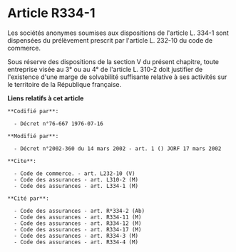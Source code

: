 # Article R334-1

Les sociétés anonymes soumises aux dispositions de l'article L. 334-1 sont dispensées du prélèvement prescrit par l'article
L. 232-10 du code de commerce.

Sous réserve des dispositions de la section V du présent chapitre, toute entreprise visée au 3° ou au 4° de l'article L.
310-2 doit justifier de l'existence d'une marge de solvabilité suffisante relative à ses activités sur le territoire de la
République française.

**Liens relatifs à cet article**

	**Codifié par**:

	  - Décret n°76-667 1976-07-16

	**Modifié par**:

	  - Décret n°2002-360 du 14 mars 2002 - art. 1 () JORF 17 mars 2002

	**Cite**:

	  - Code de commerce. - art. L232-10 (V)
	  - Code des assurances - art. L310-2 (M)
	  - Code des assurances - art. L334-1 (M)

	**Cité par**:

	  - Code des assurances - art. R*334-2 (Ab)
	  - Code des assurances - art. R334-11 (M)
	  - Code des assurances - art. R334-12 (M)
	  - Code des assurances - art. R334-17 (M)
	  - Code des assurances - art. R334-3 (M)
	  - Code des assurances - art. R334-4 (M)
